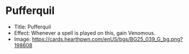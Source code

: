# Pufferquil
- Title:  Pufferquil
- Effect:  Whenever a spell is played on this, gain Venomous.
- Image:  https://cards.hearthpwn.com/enUS/bgs/BG25_039_G_bg.png?198608
